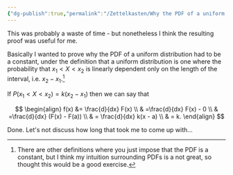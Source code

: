 ```yaml
---
{"dg-publish":true,"permalink":"/Zettelkasten/Why the PDF of a uniform distribution is a constant/","tags":["statistics"],"noteIcon":1,"created":"2024-12-21T21:17:26.342+09:00"}
---
```


This was probably a waste of time - but nonetheless I think the resulting proof was useful for me.

Basically I wanted to prove why the PDF of a uniform distribution had to be a constant, under the definition that a uniform distribution is one where the probability that $x_{1} < X < x_{2}$ is linearly dependent only on the length of the interval, i.e. $x_{2} - x_{1}$.[^1]

If $P(x_{1}<X<x_{2}) = k(x_{2}-x_{1})$ then we can say that

$$
\begin{align}
f(x) &= \frac{d}{dx} F(x) \\
 & =\frac{d}{dx} F(x) - 0 \\
 & =\frac{d}{dx} (F(x) - F(a)) \\
 & = \frac{d}{dx} k(x - a) \\
 & = k.    
\end{align}
$$

Done.
Let's not discuss how long that took me to come up with…

[^1]: There are other definitions where you just impose that the PDF is a constant, but I think my intuition surrounding PDFs is a not great, so thought this would be a good exercise.
